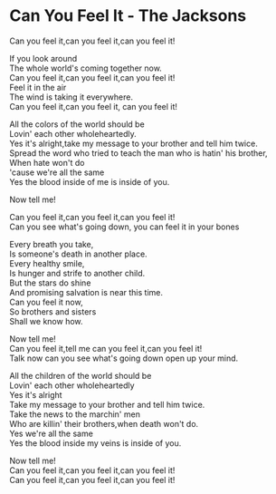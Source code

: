 # Can You Feel It - The Jacksons

Can you feel it,can you feel it,can you feel it!

If you look around\
The whole world's coming together now.\
Can you feel it,can you feel it,can you feel it!\
Feel it in the air\
The wind is taking it everywhere.\
Can you feel it,can you feel it, can you feel it!

All the colors of the world should be\
Lovin' each other wholeheartedly.\
Yes it's alright,take my message to your brother and tell him twice.\
Spread the word who tried to teach the man who is hatin' his brother,\
When hate won't do\
'cause we're all the same\
Yes the blood inside of me is inside of you.

Now tell me!

Can you feel it,can you feel it,can you feel it!\
Can you see what's going down, you can feel it in your bones

Every breath you take,\
Is someone's death in another place.\
Every healthy smile,\
Is hunger and strife to another child.\
But the stars do shine\
And promising salvation is near this time.\
Can you feel it now,\
So brothers and sisters\
Shall we know how.

Now tell me!\
Can you feel it,tell me can you feel it,can you feel it!\
Talk now can you see what's going down open up your mind.

All the children of the world should be\
Lovin' each other wholeheartedly\
Yes it's alright\
Take my message to your brother and tell him twice.\
Take the news to the marchin' men\
Who are killin' their brothers,when death won't do.\
Yes we're all the same\
Yes the blood inside my veins is inside of you.

Now tell me!\
Can you feel it,can you feel it,can you feel it!\
Can you feel it,can you feel it,can you feel it!